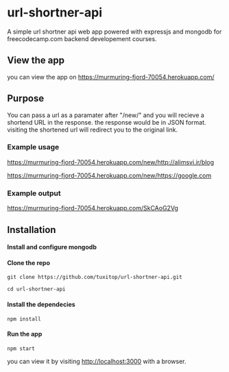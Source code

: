 # url-shortner-api
A simple url shortner api web app powered with expressjs and mongodb for
freecodecamp.com backend developement courses.

## View the app
you can view the app on https://murmuring-fjord-70054.herokuapp.com/

## Purpose
You can pass a url as a paramater after "/new/" and you will recieve a shortend
URL in the response. the response would be in JSON format. visiting the
shortened url will redirect you to the original link.

### Example usage

https://murmuring-fjord-70054.herokuapp.com/new/http://alimsvi.ir/blog

https://murmuring-fjord-70054.herokuapp.com/new/https://google.com

### Example output

https://murmuring-fjord-70054.herokuapp.com/SkCAoG2Vg

## Installation

#### Install and configure mongodb

#### Clone the repo
`git clone https://github.com/tuxitop/url-shortner-api.git`

`cd url-shortner-api`
#### Install the dependecies
`npm install`
#### Run the app
`npm start`

you can view it by visiting [http://localhost:3000](http://localhost:3000) with a browser.
